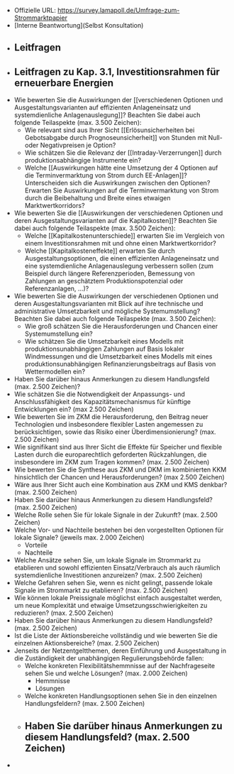 - Offizielle URL: https://survey.lamapoll.de/Umfrage-zum-Strommarktpapier
- [Interne Beantwortung](Selbst Konsultation)
- ## Leitfragen
- ## Leitfragen zu Kap. 3.1, Investitionsrahmen für erneuerbare Energien
- Wie bewerten Sie die Auswirkungen der [[verschiedenen Optionen und Ausgestaltungsvarianten auf effizienten Anlageneinsatz und systemdienliche Anlagenauslegung]]? Beachten Sie dabei auch folgende Teilaspekte (max. 3.500 Zeichen):
	- Wie relevant sind aus Ihrer Sicht [[Erlösunsicherheiten bei Gebotsabgabe durch Prognoseunsicherheit]] von Stunden mit Null- oder Negativpreisen je Option?
	- Wie schätzen Sie die Relevanz der [[Intraday-Verzerrungen]] durch produktionsabhängige Instrumente ein?
	- Welche [[Auswirkungen hätte eine Umsetzung der 4 Optionen auf die Terminvermarktung von Strom durch EE-Anlagen]]? Unterscheiden sich die Auswirkungen zwischen den Optionen? Erwarten Sie Auswirkungen auf die Terminvermarktung von Strom durch die Beibehaltung und Breite eines etwaigen Marktwertkorridors?
- Wie bewerten Sie die [[Auswirkungen der verschiedenen Optionen und deren Ausgestaltungsvarianten auf die Kapitalkosten]]? Beachten Sie dabei auch folgende Teilaspekte (max. 3.500 Zeichen):
	- Welche [[Kapitalkostenunterschiede]] erwarten Sie im Vergleich von einem Investitionsrahmen mit und ohne einen Marktwertkorridor?
	- Welche [[Kapitalkosteneffekte]] erwarten Sie durch Ausgestaltungsoptionen, die einen effizienten Anlageneinsatz und eine systemdienliche Anlagenauslegung verbessern sollen (zum Beispiel durch längere Referenzperioden, Bemessung von Zahlungen an geschätztem Produktionspotenzial oder Referenzanlagen, …)?
- Wie bewerten Sie die Auswirkungen der verschiedenen Optionen und deren Ausgestaltungsvarianten mit Blick auf ihre technische und administrative Umsetzbarkeit und mögliche Systemumstellung? Beachten Sie dabei auch folgende Teilaspekte (max. 3.500 Zeichen):
	- Wie groß schätzen Sie die Herausforderungen und Chancen einer Systemumstellung ein?
	- Wie schätzen Sie die Umsetzbarkeit eines Modells mit produktionsunabhängigen Zahlungen auf Basis lokaler Windmessungen und die Umsetzbarkeit eines Modells mit eines produktionsunabhängigen Refinanzierungsbeitrags auf Basis von Wettermodellen ein?
- Haben Sie darüber hinaus Anmerkungen zu diesem Handlungsfeld (max. 2.500 Zeichen)?
- Wie schätzen Sie die Notwendigkeit der Anpassungs- und Anschlussfähigkeit des Kapazitätsmechanismus für künftige Entwicklungen ein? (max 2.500 Zeichen)
- Wie bewerten Sie im ZKM die Herausforderung, den Beitrag neuer Technologien und insbesondere flexibler Lasten angemessen zu berücksichtigen, sowie das Risiko einer Überdimensionierung? (max. 2.500 Zeichen)
- Wie signifikant sind aus Ihrer Sicht die Effekte für Speicher und flexible Lasten durch die europarechtlich geforderten Rückzahlungen, die insbesondere im ZKM zum Tragen kommen? (max. 2.500 Zeichen)
- Wie bewerten Sie die Synthese aus ZKM und DKM im kombinierten KKM hinsichtlich der Chancen und Herausforderungen? (max 2.500 Zeichen)
- Wäre aus Ihrer Sicht auch eine Kombination aus ZKM und KMS denkbar?  (max. 2.500 Zeichen)
- Haben Sie darüber hinaus Anmerkungen zu diesem Handlungsfeld?  (max. 2.500 Zeichen)
- Welche Rolle sehen Sie für lokale Signale in der Zukunft? (max. 2.500 Zeichen)
- Welche Vor- und Nachteile bestehen bei den vorgestellten Optionen für lokale Signale?  (jeweils max. 2.000 Zeichen)
	- Vorteile
	- Nachteile
- Welche Ansätze sehen Sie, um lokale Signale im Strommarkt zu etablieren und sowohl effizienten Einsatz/Verbrauch als auch räumlich systemdienliche Investitionen anzureizen? (max. 2.500 Zeichen)
- Welche Gefahren sehen Sie, wenn es nicht gelingt, passende lokale Signale im Strommarkt zu etablieren? (max. 2.500 Zeichen)
- Wie können lokale Preissignale möglichst einfach ausgestaltet werden, um neue Komplexität und etwaige Umsetzungsschwierigkeiten zu reduzieren? (max. 2.500 Zeichen)
- Haben Sie darüber hinaus Anmerkungen zu diesem Handlungsfeld? (max. 2.500 Zeichen)
- Ist die Liste der Aktionsbereiche vollständig und wie bewerten Sie die einzelnen Aktionsbereiche? (max. 2.500 Zeichen)
- Jenseits der Netzentgeltthemen, deren Einführung und Ausgestaltung in die Zuständigkeit der unabhängigen Regulierungsbehörde fallen:
	- Welche konkreten Flexibilitätshemmnisse auf der Nachfrageseite sehen Sie und welche Lösungen? (max. 2.000 Zeichen)
		- Hemmnisse
		- Lösungen
	- Welche konkreten Handlungsoptionen sehen Sie in den einzelnen Handlungsfeldern? (max. 2.500 Zeichen)
	- Haben Sie darüber hinaus Anmerkungen zu diesem Handlungsfeld? (max. 2.500 Zeichen)
		-
-